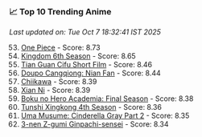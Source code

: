 ### 📈 Top 10 Trending Anime

*Last updated on: Tue Oct  7 18:32:41 IST 2025*

53. [One Piece](https://myanimelist.net/anime/21) - Score: 8.73
78. [Kingdom 6th Season](https://myanimelist.net/anime/61517) - Score: 8.65
168. [Tian Guan Cifu Short Film](https://myanimelist.net/anime/60988) - Score: 8.46
184. [Doupo Cangqiong: Nian Fan](https://myanimelist.net/anime/51039) - Score: 8.44
218. [Chiikawa](https://myanimelist.net/anime/50250) - Score: 8.39
220. [Xian Ni](https://myanimelist.net/anime/55809) - Score: 8.39
217. [Boku no Hero Academia: Final Season](https://myanimelist.net/anime/60098) - Score: 8.38
249. [Tunshi Xingkong 4th Season](https://myanimelist.net/anime/56524) - Score: 8.36
250. [Uma Musume: Cinderella Gray Part 2](https://myanimelist.net/anime/61930) - Score: 8.35
274. [3-nen Z-gumi Ginpachi-sensei](https://myanimelist.net/anime/54757) - Score: 8.34
